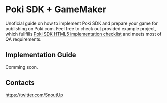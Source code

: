 # Poki SDK + GameMaker
Unoficial guide on how to implement Poki SDK and prepare your game for publishing on Poki.com. Feel free to check out provided example project, which fullfills [Poki SDK HTML5 implementation checklist](http://sdk.poki.com/html5/) and meets most of QA requirements.
## Implementation Guide
Comming soon.
## Contacts
https://twitter.com/SnoutUp